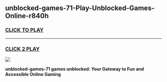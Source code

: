 
## unblocked-games-71-Play-Unblocked-Games-Online-r840h
<h3>
<a href="https://premium76.site?title=unblocked-games-71&ref=24A">CLICK TO PLAY</a></h3>
<hr>

<h3>
<a href="https://premium76.site?title=unblocked-games-71&ref=24A">CLICK 2 PLAY</a>
  
</h3>

<a href="https://premium76.site?title=unblocked-games-71&ref=24A"><img src="https://clearcache.store/games.png"></a>


**unblocked-games-71 games unblocked: Your Gateway to Fun and Accessible Online Gaming**
